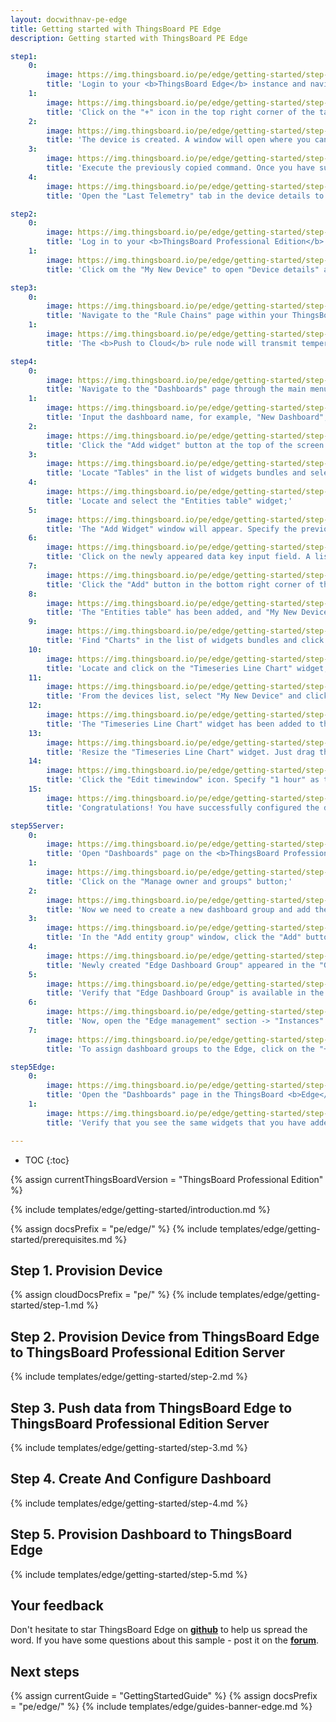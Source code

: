 ```yaml
---
layout: docwithnav-pe-edge
title: Getting started with ThingsBoard PE Edge
description: Getting started with ThingsBoard PE Edge

step1:
    0:
        image: https://img.thingsboard.io/pe/edge/getting-started/step-1-item-1-pe.png
        title: 'Login to your <b>ThingsBoard Edge</b> instance and navigate to the "Entities" section -> "Devices" page;'
    1:
        image: https://img.thingsboard.io/pe/edge/getting-started/step-1-item-2-pe.png
        title: 'Click on the "+" icon in the top right corner of the table and select "Add new device". Enter a name for the device, for example, "My New Device". No other changes are required at this time. Click "Add" to create the device;'
    2:
        image: https://img.thingsboard.io/pe/edge/getting-started/step-1-item-3-pe.png
        title: 'The device is created. A window will open where you can check the device&#39;s connection to ThingsBoard Edge. Select the messaging protocol and your operating system. Install the necessary client tools and copy the command;'
    3:
        image: https://img.thingsboard.io/pe/edge/getting-started/step-1-item-4-pe.png
        title: 'Execute the previously copied command. Once you have successfully published the "temperature" readings, the device state should be changed from "Inactive" to "Active" and you should see the published "temperature" readings. Now, close the connectivity window;'
    4:
        image: https://img.thingsboard.io/pe/edge/getting-started/step-1-item-5-pe.png
        title: 'Open the "Last Telemetry" tab in the device details to check the received telemetry.'

step2:
    0:
        image: https://img.thingsboard.io/pe/edge/getting-started/step-2-item-1-pe.png
        title: 'Log in to your <b>ThingsBoard Professional Edition</b> instance and navigate to the "Devices" page. Confirm that the device "My New Device" has been created on the ThingsBoard Community Edition cloud;'
    1:
        image: https://img.thingsboard.io/pe/edge/getting-started/step-2-item-2-pe.png
        title: 'Click om the "My New Device" to open "Device details" and navigate to the "Relations" tab. Switch the direction from "From" to "To" to view the relation to the Edge that provisioned this device.'

step3:
    0:
        image: https://img.thingsboard.io/pe/edge/getting-started/step-3-item-1-pe.png
        title: 'Navigate to the "Rule Chains" page within your ThingsBoard <b>Edge</b> instance and open the "Edge Root Rule Chain".'
    1:
        image: https://img.thingsboard.io/pe/edge/getting-started/step-3-item-2-pe.png
        title: 'The <b>Push to Cloud</b> rule node will transmit temperature timeseries data to the cloud once it has been stored in the local database.'

step4:
    0:
        image: https://img.thingsboard.io/pe/edge/getting-started/step-4-item-1-pe.png
        title: 'Navigate to the "Dashboards" page through the main menu on the left of the screen. Then, click the "+" sign in the upper right corner of the screen, and select "Create new dashboard" from the drop-down menu;'
    1:
        image: https://img.thingsboard.io/pe/edge/getting-started/step-4-item-2-pe.png
        title: 'Input the dashboard name, for example, "New Dashboard", and click "Add" to create the dashboard;'
    2:
        image: https://img.thingsboard.io/pe/edge/getting-started/step-4-item-3-pe.png
        title: 'Click the "Add widget" button at the top of the screen or click the large "Add new widget" icon in the center of the screen (if this is your first widget on this dashboard);'
    3:
        image: https://img.thingsboard.io/pe/edge/getting-started/step-4-item-4-pe.png
        title: 'Locate "Tables" in the list of widgets bundles and select this menu item;'
    4:
        image: https://img.thingsboard.io/pe/edge/getting-started/step-4-item-5-pe.png
        title: 'Locate and select the "Entities table" widget;'
    5:
        image: https://img.thingsboard.io/pe/edge/getting-started/step-4-item-6-pe.png
        title: 'The "Add Widget" window will appear. Specify the previously created device "My New Device" in the "Device" field. The “name” key has already been added to the “Columns” section, which is responsible for the column with the device name. You need to add another column that will display the value of the "temperature" key. To do this, click "Add column" to add a new field to enter the data key;'
    6:
        image: https://img.thingsboard.io/pe/edge/getting-started/step-4-item-7-pe.png
        title: 'Click on the newly appeared data key input field. A list of available data keys will open. Select "temperature" data key;'
    7:
        image: https://img.thingsboard.io/pe/edge/getting-started/step-4-item-8-pe.png
        title: 'Click the "Add" button in the bottom right corner of the widget to complete adding the widget;'
    8:
        image: https://img.thingsboard.io/pe/edge/getting-started/step-4-item-9-pe.png
        title: 'The "Entities table" has been added, and "My New Device" is displayed in the list. Let&#39;s add another widget. Click the "Add widget" button;'
    9:
        image: https://img.thingsboard.io/pe/edge/getting-started/step-4-item-10-pe.png
        title: 'Find "Charts" in the list of widgets bundles and click on this menu item;'
    10:
        image: https://img.thingsboard.io/pe/edge/getting-started/step-4-item-11-pe.png
        title: 'Locate and click on the "Timeseries Line Chart" widget;'
    11:
        image: https://img.thingsboard.io/pe/edge/getting-started/step-4-item-12-pe.png
        title: 'From the devices list, select "My New Device" and click "Add" button;'
    12:
        image: https://img.thingsboard.io/pe/edge/getting-started/step-4-item-13-pe.png
        title: 'The "Timeseries Line Chart" widget has been added to the dashboard. Drag and Drop the "Timeseries Line Chart" widget to the top right corner of the dashboard;'
    13:
        image: https://img.thingsboard.io/pe/edge/getting-started/step-4-item-14-pe.png
        title: 'Resize the "Timeseries Line Chart" widget. Just drag the bottom right corner of the widget;'
    14:
        image: https://img.thingsboard.io/pe/edge/getting-started/step-4-item-15-pe.png
        title: 'Click the "Edit timewindow" icon. Specify "1 hour" as the time period and "None" as the "Data aggregation function". Click "Update" button. Apply all changes by clicking "Save" button in the upper right corner of the screen.'
    15:
        image: https://img.thingsboard.io/pe/edge/getting-started/step-4-item-16-pe.png
        title: 'Congratulations! You have successfully configured the dashboard. Now, when you send a new telemetry reading, it will immediately appear in the table.'

step5Server:
    0:
        image: https://img.thingsboard.io/pe/edge/getting-started/step-5-item-1-pe.png
        title: 'Open "Dashboards" page on the <b>ThingsBoard Professional Edition</b> server. Click on the "Dashboard details" icon of the "New Dashboard" to view details;'
    1:
        image: https://img.thingsboard.io/pe/edge/getting-started/step-5-item-2-pe.png
        title: 'Click on the "Manage owner and groups" button;'
    2:
        image: https://img.thingsboard.io/pe/edge/getting-started/step-5-item-3-pe.png
        title: 'Now we need to create a new dashboard group and add the previously created dashboard to it. Enter a name for the new dashboard group (for example, "Edge Dashboard Group") in the "Groups" fields and click "Create a new one!" blue link;'
    3:
        image: https://img.thingsboard.io/pe/edge/getting-started/step-5-item-4-pe.png
        title: 'In the "Add entity group" window, click the "Add" button to create new dashboard group;'
    4:
        image: https://img.thingsboard.io/pe/edge/getting-started/step-5-item-5-pe.png
        title: 'Newly created "Edge Dashboard Group" appeared in the "Groups" field. Click the "Update" button;'
    5:
        image: https://img.thingsboard.io/pe/edge/getting-started/step-5-item-6-pe.png
        title: 'Verify that "Edge Dashboard Group" is available in the "Groups" field;'
    6:
        image: https://img.thingsboard.io/pe/edge/getting-started/step-5-item-7-pe.png
        title: 'Now, open the "Edge management" section -> "Instances" page. Click on the "Manage edge dashboard groups" icon of the edge instance to view dashboards that are already assigned to this Edge;'
    7:
        image: https://img.thingsboard.io/pe/edge/getting-started/step-5-item-8-pe.png
        title: 'To assign dashboard groups to the Edge, click on the "+" icon and select "Edge Dashboard Group" from the list, and click "Assign" button. This dashboard group will be provisioned to the edge.'

step5Edge:
    0:
        image: https://img.thingsboard.io/pe/edge/getting-started/step-5-item-10-pe.png
        title: 'Open the "Dashboards" page in the ThingsBoard <b>Edge</b> UI. Open "My New Dashboard".'    
    1:
        image: https://img.thingsboard.io/pe/edge/getting-started/step-5-item-11-pe.png
        title: 'Verify that you see the same widgets that you have added on the cloud and temperature readings from the device.'

---
```


* TOC
{:toc}

{% assign currentThingsBoardVersion = "ThingsBoard Professional Edition" %}

{% include templates/edge/getting-started/introduction.md %}

{% assign docsPrefix = "pe/edge/" %}
{% include templates/edge/getting-started/prerequisites.md %}

## Step 1. Provision Device

{% assign cloudDocsPrefix = "pe/" %}
{% include templates/edge/getting-started/step-1.md %}

## Step 2. Provision Device from ThingsBoard Edge to ThingsBoard Professional Edition Server

{% include templates/edge/getting-started/step-2.md %}

## Step 3. Push data from ThingsBoard Edge to ThingsBoard Professional Edition Server

{% include templates/edge/getting-started/step-3.md %}

## Step 4. Create And Configure Dashboard

{% include templates/edge/getting-started/step-4.md %}

## Step 5. Provision Dashboard to ThingsBoard Edge

{% include templates/edge/getting-started/step-5.md %}

## Your feedback

Don't hesitate to star ThingsBoard Edge on **[github](https://github.com/thingsboard/thingsboard-edge)** to help us spread the word.
If you have some questions about this sample - post it on the **[forum](https://groups.google.com/forum/#!forum/thingsboard)**.
## Next steps

{% assign currentGuide = "GettingStartedGuide" %}
{% assign docsPrefix = "pe/edge/" %}
{% include templates/edge/guides-banner-edge.md %}